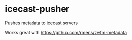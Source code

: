 # icecast-pusher
Pushes metadata to icecast servers

Works great with https://github.com/rmens/zwfm-metadata
